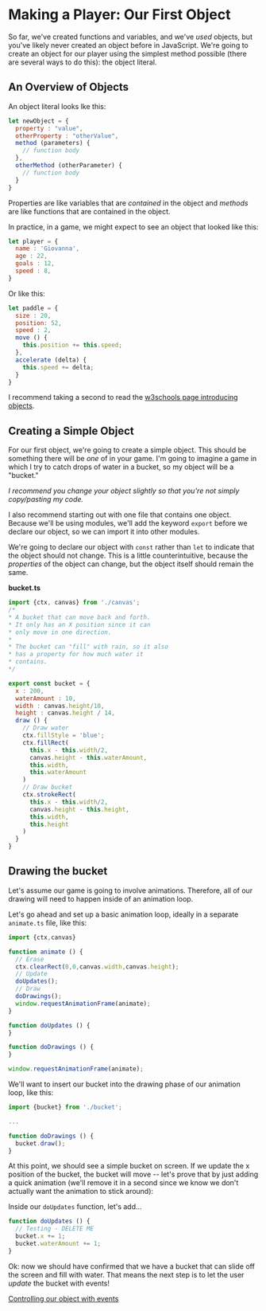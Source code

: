 # Making a Player: Our First Object

So far, we've created functions and variables, and we've *used* objects, but you've likely never created an object before in JavaScript. We're going to create an object for our player using the simplest method possible (there are several ways to do this): the object literal.

## An Overview of Objects
An object literal looks lke this:

```javascript
let newObject = {
  property : "value",
  otherProperty : "otherValue",
  method (parameters) {
    // function body
  },
  otherMethod (otherParameter) {
    // function body
  }
}
```

Properties are like variables that are *contained* in the object and *methods* are like functions that are contained in the object.

In practice, in a game, we might expect to see an object that looked like this:

```javascript
let player = {
  name : 'Giovanna',
  age : 22,
  goals : 12,
  speed : 8,  
}
```

Or like this:

```javascript
let paddle = {
  size : 20,
  position: 52,
  speed : 2,
  move () {
    this.position += this.speed;
  },
  accelerate (delta) {
    this.speed += delta;
  }
}
```

I recommend taking a second to read the [w3schools page introducing objects](https://www.w3schools.com/js/js_objects.asp).


## Creating a Simple Object

For our first object, we're going to create a simple object. This should be something there will be *one* of in your game. I'm going to imagine a game in which I try to catch drops of water in a bucket, so my object will be a "bucket."

*I recommend you change your object slightly so that you're not simply copy/pasting my code.*

I also recommend starting out with one file that contains one object. Because we'll be using modules, we'll add the keyword `export` before we declare our object, so we can import it into other modules. 

We're going to declare our object with `const` rather than `let` to indicate that the object should not change. This is a little counterintuitive, because the *properties* of the object can change, but the object itself should remain the same.

**bucket.ts**

```javascript
import {ctx, canvas} from './canvas';
/* 
* A bucket that can move back and forth.
* It only has an X position since it can
* only move in one direction.
*
* The bucket can "fill" with rain, so it also
* has a property for how much water it  
* contains.
*/

export const bucket = {
  x : 200,
  waterAmount : 10,
  width : canvas.height/10,
  height : canvas.height / 14,
  draw () {        
    // Draw water
    ctx.fillStyle = 'blue';
    ctx.fillRect(      
      this.x - this.width/2,
      canvas.height - this.waterAmount,
      this.width,
      this.waterAmount      
    )
    // Draw bucket
    ctx.strokeRect(
      this.x - this.width/2,
      canvas.height - this.height,
      this.width,
      this.height
    )
  }
}
```

## Drawing the bucket

Let's assume our game is going to involve animations. Therefore, all of our drawing will need to happen inside of an animation loop.

Let's go ahead and set up a basic animation loop, ideally in a separate `animate.ts` file, like this:

```typescript
import {ctx,canvas}

function animate () {
  // Erase
  ctx.clearRect(0,0,canvas.width,canvas.height);
  // Update
  doUpdates();
  // Draw
  doDrawings();
  window.requestAnimationFrame(animate);
}

function doUpdates () {
}

function doDrawings () {
}

window.requestAnimationFrame(animate);
```

We'll want to insert our bucket into the drawing phase of our animation loop, like this:

```typescript
import {bucket} from './bucket';

...

function doDrawings () {
  bucket.draw();
}
```

At this point, we should see a simple bucket on screen. If we update the x position of the bucket, the bucket will move -- let's prove that by just adding a quick animation (we'll remove it in a second since we know we don't
actually want the animation to stick around):

Inside our `doUpdates` function, let's add...

```typescript
function doUpdates () {
  // Testing - DELETE ME
  bucket.x += 1;
  bucket.waterAmount += 1;
}
```

Ok: now we should have confirmed that we have a bucket that can slide off the screen and fill with water. That means the next step is to let the user *update* the bucket with events!

[Controlling our object with events](./events.md)